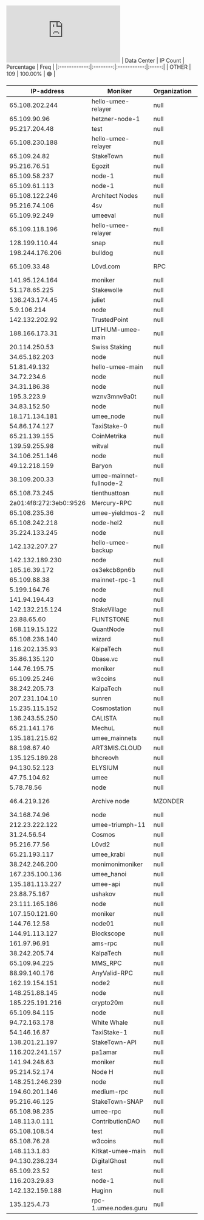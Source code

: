 ![Diagramm](https://github.com/obajay/StateSync-snapshots/blob/main/Projects/Umee/1/README.md)
| Data Center | IP Count | Percentage | Freq |
|:------------:|:--------:|:-----------:|:-----:|
| OTHER | 109 | 100.00% | 🟢 |

<!-- START_TABLE -->
| IP-address | Moniker | Organization | Country | City |
|-------------|---------|---------------|---------|------|
| 65.108.202.244 | hello-umee-relayer | null | 🏴‍☠️ null | null |
| 65.109.90.96 | hetzner-node-1 | null | 🏴‍☠️ null | null |
| 95.217.204.48 | test | null | 🏴‍☠️ null | null |
| 65.108.230.188 | hello-umee-relayer | null | 🏴‍☠️ null | null |
| 65.109.24.82 | StakeTown | null | 🏴‍☠️ null | null |
| 95.216.76.51 | Egozit | null | 🏴‍☠️ null | null |
| 65.109.58.237 | node-1 | null | 🏴‍☠️ null | null |
| 65.109.61.113 | node-1 | null | 🏴‍☠️ null | null |
| 65.108.122.246 | Architect Nodes | null | 🏴‍☠️ null | null |
| 95.216.74.106 | 4sv | null | 🏴‍☠️ null | null |
| 65.109.92.249 | umeeval | null | 🏴‍☠️ null | null |
| 65.109.118.196 | hello-umee-relayer | null | 🏴‍☠️ null | null |
| 128.199.110.44 | snap | null | 🏴‍☠️ null | null |
| 198.244.176.206 | bulldog | null | 🏴‍☠️ null | null |
| 65.109.33.48 | L0vd.com | RPC | null | 🏴‍☠️ null | null |
| 141.95.124.164 | moniker | null | 🏴‍☠️ null | null |
| 51.178.65.225 | Stakewolle | null | 🏴‍☠️ null | null |
| 136.243.174.45 | juliet | null | 🏴‍☠️ null | null |
| 5.9.106.214 | node | null | 🏴‍☠️ null | null |
| 142.132.202.92 | TrustedPoint | null | 🏴‍☠️ null | null |
| 188.166.173.31 | LITHIUM-umee-main | null | 🏴‍☠️ null | null |
| 20.114.250.53 | Swiss Staking | null | 🏴‍☠️ null | null |
| 34.65.182.203 | node | null | 🏴‍☠️ null | null |
| 51.81.49.132 | hello-umee-main | null | 🏴‍☠️ null | null |
| 34.72.234.6 | node | null | 🏴‍☠️ null | null |
| 34.31.186.38 | node | null | 🏴‍☠️ null | null |
| 195.3.223.9 | wznv3mnv9a0t | null | 🏴‍☠️ null | null |
| 34.83.152.50 | node | null | 🏴‍☠️ null | null |
| 18.171.134.181 | umee_node | null | 🏴‍☠️ null | null |
| 54.86.174.127 | TaxiStake-0 | null | 🏴‍☠️ null | null |
| 65.21.139.155 | CoinMetrika | null | 🏴‍☠️ null | null |
| 139.59.255.98 | witval | null | 🏴‍☠️ null | null |
| 34.106.251.146 | node | null | 🏴‍☠️ null | null |
| 49.12.218.159 | Baryon | null | 🏴‍☠️ null | null |
| 38.109.200.33 | umee-mainnet-fullnode-2 | null | 🏴‍☠️ null | null |
| 65.108.73.245 | tienthuattoan | null | 🏴‍☠️ null | null |
| 2a01:4f8:272:3eb0::9526 | Mercury-RPC | null | 🏴‍☠️ null | null |
| 65.108.235.36 | umee-yieldmos-2 | null | 🏴‍☠️ null | null |
| 65.108.242.218 | node-hel2 | null | 🏴‍☠️ null | null |
| 35.224.133.245 | node | null | 🏴‍☠️ null | null |
| 142.132.207.27 | hello-umee-backup | null | 🏴‍☠️ null | null |
| 142.132.189.230 | node | null | 🏴‍☠️ null | null |
| 185.16.39.172 | os3ekcb8pn6b | null | 🏴‍☠️ null | null |
| 65.109.88.38 | mainnet-rpc-1 | null | 🏴‍☠️ null | null |
| 5.199.164.76 | node | null | 🏴‍☠️ null | null |
| 141.94.194.43 | node | null | 🏴‍☠️ null | null |
| 142.132.215.124 | StakeVillage | null | 🏴‍☠️ null | null |
| 23.88.65.60 | FLINTSTONE | null | 🏴‍☠️ null | null |
| 168.119.15.122 | QuantNode | null | 🏴‍☠️ null | null |
| 65.108.236.140 | wizard | null | 🏴‍☠️ null | null |
| 116.202.135.93 | KalpaTech | null | 🏴‍☠️ null | null |
| 35.86.135.120 | 0base.vc | null | 🏴‍☠️ null | null |
| 144.76.195.75 | moniker | null | 🏴‍☠️ null | null |
| 65.109.25.246 | w3coins | null | 🏴‍☠️ null | null |
| 38.242.205.73 | KalpaTech | null | 🏴‍☠️ null | null |
| 207.231.104.10 | sunren | null | 🏴‍☠️ null | null |
| 15.235.115.152 | Cosmostation | null | 🏴‍☠️ null | null |
| 136.243.55.250 | CALISTA | null | 🏴‍☠️ null | null |
| 65.21.141.176 | MechuL | null | 🏴‍☠️ null | null |
| 135.181.215.62 | umee_mainnets | null | 🏴‍☠️ null | null |
| 88.198.67.40 | ART3MIS.CLOUD | null | 🏴‍☠️ null | null |
| 135.125.189.28 | bhcreovh | null | 🏴‍☠️ null | null |
| 94.130.52.123 | ELYSIUM | null | 🏴‍☠️ null | null |
| 47.75.104.62 | umee | null | 🏴‍☠️ null | null |
| 5.78.78.56 | node | null | 🏴‍☠️ null | null |
| 46.4.219.126 | Archive node | MZONDER | null | 🏴‍☠️ null | null |
| 34.168.74.96 | node | null | 🏴‍☠️ null | null |
| 212.23.222.122 | umee-triumph-11 | null | 🏴‍☠️ null | null |
| 31.24.56.54 | Cosmos | null | 🏴‍☠️ null | null |
| 95.216.77.56 | L0vd2 | null | 🏴‍☠️ null | null |
| 65.21.193.117 | umee_krabi | null | 🏴‍☠️ null | null |
| 38.242.246.200 | monimonimoniker | null | 🏴‍☠️ null | null |
| 167.235.100.136 | umee_hanoi | null | 🏴‍☠️ null | null |
| 135.181.113.227 | umee-api | null | 🏴‍☠️ null | null |
| 23.88.75.167 | ushakov | null | 🏴‍☠️ null | null |
| 23.111.165.186 | node | null | 🏴‍☠️ null | null |
| 107.150.121.60 | moniker | null | 🏴‍☠️ null | null |
| 144.76.12.58 | node01 | null | 🏴‍☠️ null | null |
| 144.91.113.127 | Blockscope | null | 🏴‍☠️ null | null |
| 161.97.96.91 | ams-rpc | null | 🏴‍☠️ null | null |
| 38.242.205.74 | KalpaTech | null | 🏴‍☠️ null | null |
| 65.109.94.225 | MMS_RPC | null | 🏴‍☠️ null | null |
| 88.99.140.176 | AnyValid-RPC | null | 🏴‍☠️ null | null |
| 162.19.154.151 | node2 | null | 🏴‍☠️ null | null |
| 148.251.88.145 | node | null | 🏴‍☠️ null | null |
| 185.225.191.216 | crypto20m | null | 🏴‍☠️ null | null |
| 65.109.84.115 | node | null | 🏴‍☠️ null | null |
| 94.72.163.178 | White Whale | null | 🏴‍☠️ null | null |
| 54.146.16.87 | TaxiStake-1 | null | 🏴‍☠️ null | null |
| 138.201.21.197 | StakeTown-API | null | 🏴‍☠️ null | null |
| 116.202.241.157 | pa1amar | null | 🏴‍☠️ null | null |
| 141.94.248.63 | moniker | null | 🏴‍☠️ null | null |
| 95.214.52.174 | Node H | null | 🏴‍☠️ null | null |
| 148.251.246.239 | node | null | 🏴‍☠️ null | null |
| 194.60.201.146 | medium-rpc | null | 🏴‍☠️ null | null |
| 95.216.46.125 | StakeTown-SNAP | null | 🏴‍☠️ null | null |
| 65.108.98.235 | umee-rpc | null | 🏴‍☠️ null | null |
| 148.113.0.111 | ContributionDAO | null | 🏴‍☠️ null | null |
| 65.108.108.54 | test | null | 🏴‍☠️ null | null |
| 65.108.76.28 | w3coins | null | 🏴‍☠️ null | null |
| 148.113.1.83 | Kitkat-umee-main | null | 🏴‍☠️ null | null |
| 94.130.236.234 | DigitalGhost | null | 🏴‍☠️ null | null |
| 65.109.23.52 | test | null | 🏴‍☠️ null | null |
| 116.203.29.83 | node-1 | null | 🏴‍☠️ null | null |
| 142.132.159.188 | Huginn | null | 🏴‍☠️ null | null |
| 135.125.4.73 | rpc-1.umee.nodes.guru | null | 🏴‍☠️ null | null |

<!-- END_TABLE -->